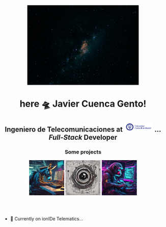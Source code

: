 <div align="center">
    <img align="center" width="350" height="250" alt="Logo" src="./public/wallpaper.jpg" />
    <h1 align="center">here 🛸 Javier Cuenca Gento!</h1>
</div>

<h2 align="center"><b>Ingeniero de Telecomunicaciones</b> at <span>
    <a href="https://www.uc3m.es/Inicio"><img src="./public/uc3m.jpg" alt="University Logo" width="90" height="30" /></a>
</span>... <i>Full-Stack</i> Developer </h3>

<div align="center">
    <h3 align="center">Some projects</h3>
    <div align="center">
        <a href="https://github.com/jcuencagento/donkey-code"><img src="./public/donkey-code.png" width="110" height="110" alt="button-donkey-code" /></a>
        <a href="https://github.com/jcuencagento/compc-vision"><img src="./public/compc.png" width="110" height="110" alt="button-compc" /></a>
        <!-- <a href="https://github.com/jcuencagento/personality"><img src="./public/Nieve.jpg" width="110" height="110" alt="button-personality" /></a> -->
        <a href="https://github.com/jcuencagento/code-me-fast"><img src="./public/monke_programmer.png" width="110" height="110" alt="button-code-me-fast" /></a>
    </div>
</div>


<br></br>


- 🔭 Currently on ionIDe Telematics...
